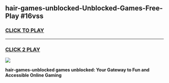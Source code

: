 
## hair-games-unblocked-Unblocked-Games-Free-Play #16vss
<h3>
<a href="https://us.freeplayer.one?title=hair-games-unblocked&ref=9M">CLICK TO PLAY</a></h3>
<hr>

<h3>
<a href="https://us.freeplayer.one?title=hair-games-unblocked&ref=9M">CLICK 2 PLAY</a>
  
</h3>

<a href="https://us.freeplayer.one?title=hair-games-unblocked&ref=9M"><img src="https://clearcache.store/games.png"></a>


**hair-games-unblocked games unblocked: Your Gateway to Fun and Accessible Online Gaming**
